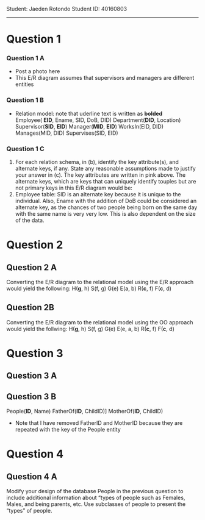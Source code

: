 Student: Jaeden Rotondo 
Student ID: 40160803 

---
# Question 1
### Question 1 A 
- Post a photo here
- This E/R diagram assumes that supervisors and managers are different entities
### Question 1 B
- Relation model: note that uderline text is written as **bolded**
Employee( **EID**, Ename, SID, DoB, DID)
Department(**DID**, Location)
Supervisor(**SID**, **EID**)
Manager(**MID**, **EID**)
WorksIn(EID, DID)
Manages(MID, DID)
Supervises(SID, EID)
### Question 1 C
1.  For each relation schema, in (b), identify the key attribute(s), and alternate keys, if any. State any reasonable assumptions made to justify your answer in (c).
The key attributes are written in pink above. The alternate keys, which are keys that can uniquely identify touples but are not primary keys in this E/R diagram would be: 
1. Employee table: SID is an alternate key because it is unique to the individual. Also, Ename with the addition of DoB could be considered an alternate key, as the chances of two people being born on the same day with the same name is very very low. This is also dependent on the size of the data. 

# Question 2
## Question 2 A 
Converting the E/R diagram to the relational model using the E/R approach would yield the following: 
H(**g**, h)
S(f, g)
G(e)
E(a, b)
R(**c**, f)
F(**c**, d)
## Question 2B
Converting the E/R diagram to the relational model using the OO approach would yield the follwing: 
H(**g**, h)
S(f, g)
G(e)
E(e, a, b)
R(**c**, f)
F(**c**, d)

# Question 3
## Question 3 A 

## Question 3 B 
People(**ID**, Name)
FatherOf(**ID**, ChildID)]
MotherOf(**ID**, ChildID)
- Note that I have removed FatherID and MotherID because they are repeated with the key of the People entity

# Question 4
## Question 4 A
Modify your design of the database People in the previous question to include additional information about “types of people such as Females, Males, and being parents, etc. Use subclasses of people to present the “types” of people.




